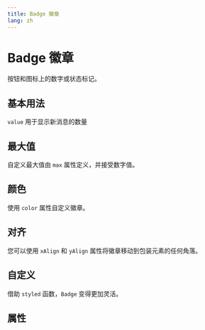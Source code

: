 ```yaml
---
title: Badge 徽章
lang: zh
---
```


<script setup lang="ts">
  import props from "../../../example/badge/description/en-props.ts";
</script>


# Badge 徽章

按钮和图标上的数字或状态标记。

## 基本用法

`value` 用于显示新消息的数量

<demo src="../../../example/badge/basic.vue" />


## 最大值

自定义最大值由 `max` 属性定义，并接受数字值。

<demo src="../../../example/badge/max.vue" />

## 颜色

使用 `color` 属性自定义徽章。

<demo src="../../../example/badge/color.vue" />

## 对齐

您可以使用 `xAlign` 和 `yAlign` 属性将徽章移动到包装元素的任何角落。

<demo src="../../../example/badge/align.vue" />


## 自定义

借助 `styled` 函数，`Badge` 变得更加灵活。

<demo src="../../../example/badge/custom.vue" />

## 属性

<table-block type="propsZh" :data="props" />
